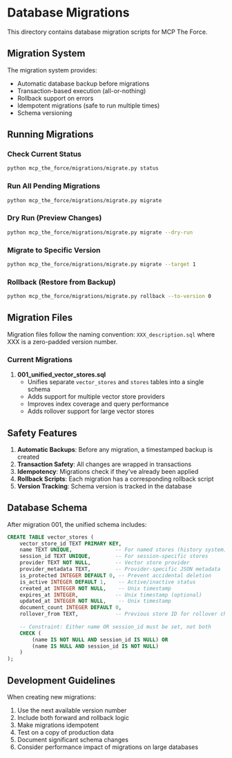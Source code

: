 # Database Migrations

This directory contains database migration scripts for MCP The Force.

## Migration System

The migration system provides:
- Automatic database backup before migrations
- Transaction-based execution (all-or-nothing)
- Rollback support on errors
- Idempotent migrations (safe to run multiple times)
- Schema versioning

## Running Migrations

### Check Current Status
```bash
python mcp_the_force/migrations/migrate.py status
```

### Run All Pending Migrations
```bash
python mcp_the_force/migrations/migrate.py migrate
```

### Dry Run (Preview Changes)
```bash
python mcp_the_force/migrations/migrate.py migrate --dry-run
```

### Migrate to Specific Version
```bash
python mcp_the_force/migrations/migrate.py migrate --target 1
```

### Rollback (Restore from Backup)
```bash
python mcp_the_force/migrations/migrate.py rollback --to-version 0
```

## Migration Files

Migration files follow the naming convention: `XXX_description.sql` where XXX is a zero-padded version number.

### Current Migrations

1. **001_unified_vector_stores.sql**
   - Unifies separate `vector_stores` and `stores` tables into a single schema
   - Adds support for multiple vector store providers
   - Improves index coverage and query performance
   - Adds rollover support for large vector stores

## Safety Features

1. **Automatic Backups**: Before any migration, a timestamped backup is created
2. **Transaction Safety**: All changes are wrapped in transactions
3. **Idempotency**: Migrations check if they've already been applied
4. **Rollback Scripts**: Each migration has a corresponding rollback script
5. **Version Tracking**: Schema version is tracked in the database

## Database Schema

After migration 001, the unified schema includes:

```sql
CREATE TABLE vector_stores (
    vector_store_id TEXT PRIMARY KEY,
    name TEXT UNIQUE,              -- For named stores (history system)
    session_id TEXT UNIQUE,        -- For session-specific stores
    provider TEXT NOT NULL,        -- Vector store provider
    provider_metadata TEXT,        -- Provider-specific JSON metadata
    is_protected INTEGER DEFAULT 0, -- Prevent accidental deletion
    is_active INTEGER DEFAULT 1,    -- Active/inactive status
    created_at INTEGER NOT NULL,    -- Unix timestamp
    expires_at INTEGER,            -- Unix timestamp (optional)
    updated_at INTEGER NOT NULL,    -- Unix timestamp
    document_count INTEGER DEFAULT 0,
    rollover_from TEXT,            -- Previous store ID for rollover chain
    
    -- Constraint: Either name OR session_id must be set, not both
    CHECK (
        (name IS NOT NULL AND session_id IS NULL) OR
        (name IS NULL AND session_id IS NOT NULL)
    )
);
```

## Development Guidelines

When creating new migrations:

1. Use the next available version number
2. Include both forward and rollback logic
3. Make migrations idempotent
4. Test on a copy of production data
5. Document significant schema changes
6. Consider performance impact of migrations on large databases